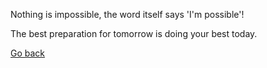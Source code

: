 Nothing is impossible, 
the word itself says 'I'm possible'!

The best preparation for tomorrow is doing your best today.

[Go back](../quote.md)